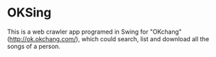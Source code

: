 # OKSing
This is a web crawler app programed in Swing for "OKchang" (http://ok.okchang.com/), which could search, list and download all the songs of a person.
